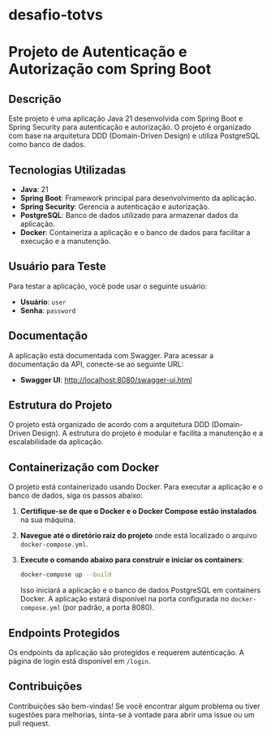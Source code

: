# desafio-totvs

# Projeto de Autenticação e Autorização com Spring Boot

## Descrição

Este projeto é uma aplicação Java 21 desenvolvida com Spring Boot e Spring Security para autenticação e autorização. O projeto é organizado com base na arquitetura DDD (Domain-Driven Design) e utiliza PostgreSQL como banco de dados.

## Tecnologias Utilizadas

- **Java**: 21
- **Spring Boot**: Framework principal para desenvolvimento da aplicação.
- **Spring Security**: Gerencia a autenticação e autorização.
- **PostgreSQL**: Banco de dados utilizado para armazenar dados da aplicação.
- **Docker**: Containeriza a aplicação e o banco de dados para facilitar a execução e a manutenção.

## Usuário para Teste

Para testar a aplicação, você pode usar o seguinte usuário:

- **Usuário**: `user`
- **Senha**: `password`

## Documentação

A aplicação está documentada com Swagger. Para acessar a documentação da API, conecte-se ao seguinte URL:

- **Swagger UI**: [http://localhost:8080/swagger-ui.html](http://localhost:8080/swagger-ui.html)

## Estrutura do Projeto

O projeto está organizado de acordo com a arquitetura DDD (Domain-Driven Design). A estrutura do projeto é modular e facilita a manutenção e a escalabilidade da aplicação.

## Containerização com Docker

O projeto está containerizado usando Docker. Para executar a aplicação e o banco de dados, siga os passos abaixo:

1. **Certifique-se de que o Docker e o Docker Compose estão instalados** na sua máquina.

2. **Navegue até o diretório raiz do projeto** onde está localizado o arquivo `docker-compose.yml`.

3. **Execute o comando abaixo para construir e iniciar os containers**:

    ```bash
    docker-compose up --build
    ```

   Isso iniciará a aplicação e o banco de dados PostgreSQL em containers Docker. A aplicação estará disponível na porta configurada no `docker-compose.yml` (por padrão, a porta 8080).

## Endpoints Protegidos

Os endpoints da aplicação são protegidos e requerem autenticação. A página de login está disponível em `/login`.

## Contribuições

Contribuições são bem-vindas! Se você encontrar algum problema ou tiver sugestões para melhorias, sinta-se à vontade para abrir uma issue ou um pull request.
